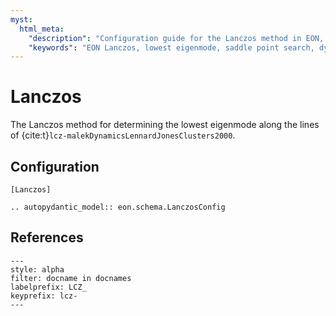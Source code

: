 ```yaml
---
myst:
  html_meta:
    "description": "Configuration guide for the Lanczos method in EON, used for determining the lowest eigenmode of a system."
    "keywords": "EON Lanczos, lowest eigenmode, saddle point search, dynamics"
---
```


# Lanczos

The Lanczos method for determining the lowest eigenmode along the lines of {cite:t}`lcz-malekDynamicsLennardJonesClusters2000`.

## Configuration

```{code-block} ini
[Lanczos]
```

```{eval-rst}
.. autopydantic_model:: eon.schema.LanczosConfig
```

## References

```{bibliography}
---
style: alpha
filter: docname in docnames
labelprefix: LCZ_
keyprefix: lcz-
---
```
